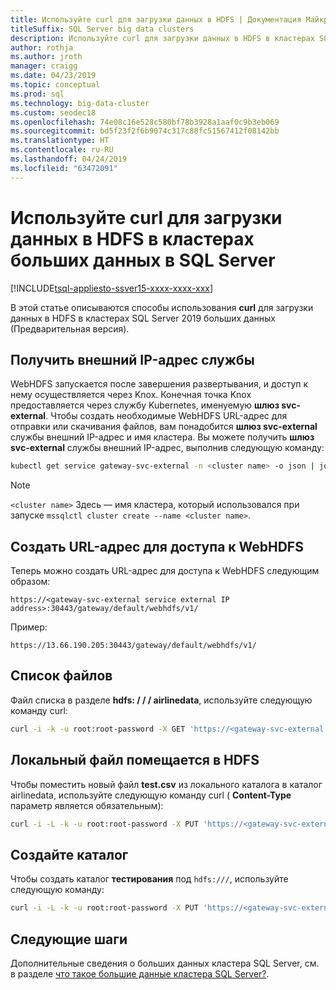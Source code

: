 ```yaml
---
title: Используйте curl для загрузки данных в HDFS | Документация Майкрософт
titleSuffix: SQL Server big data clusters
description: Используйте curl для загрузки данных в HDFS в кластерах SQL Server 2019 больших данных.
author: rothja
ms.author: jroth
manager: craigg
ms.date: 04/23/2019
ms.topic: conceptual
ms.prod: sql
ms.technology: big-data-cluster
ms.custom: seodec18
ms.openlocfilehash: 74e08c16e528c580bf78b3928a1aaf0c9b3eb069
ms.sourcegitcommit: bd5f23f2f6b9074c317c88fc51567412f08142bb
ms.translationtype: HT
ms.contentlocale: ru-RU
ms.lasthandoff: 04/24/2019
ms.locfileid: "63472091"
---
```

# <a name="use-curl-to-load-data-into-hdfs-on-sql-server-big-data-clusters"></a>Используйте curl для загрузки данных в HDFS в кластерах больших данных в SQL Server

[!INCLUDE[tsql-appliesto-ssver15-xxxx-xxxx-xxx](../includes/tsql-appliesto-ssver15-xxxx-xxxx-xxx.md)]

В этой статье описываются способы использования **curl** для загрузки данных в HDFS в кластерах SQL Server 2019 больших данных (Предварительная версия).

## <a name="obtain-the-service-external-ip"></a>Получить внешний IP-адрес службы

WebHDFS запускается после завершения развертывания, и доступ к нему осуществляется через Knox. Конечная точка Knox предоставляется через службу Kubernetes, именуемую **шлюз svc-external**.  Чтобы создать необходимые WebHDFS URL-адрес для отправки или скачивания файлов, вам понадобится **шлюз svc-external** службы внешний IP-адрес и имя кластера. Вы можете получить **шлюз svc-external** службы внешний IP-адрес, выполнив следующую команду:

```bash
kubectl get service gateway-svc-external -n <cluster name> -o json | jq -r .status.loadBalancer.ingress[0].ip
```

> [!NOTE]
> `<cluster name>` Здесь — имя кластера, который использовался при запуске `mssqlctl cluster create --name <cluster name>`.

## <a name="construct-the-url-to-access-webhdfs"></a>Создать URL-адрес для доступа к WebHDFS

Теперь можно создать URL-адрес для доступа к WebHDFS следующим образом:

`https://<gateway-svc-external service external IP address>:30443/gateway/default/webhdfs/v1/`

Пример:

`https://13.66.190.205:30443/gateway/default/webhdfs/v1/`

## <a name="list-a-file"></a>Список файлов

Файл списка в разделе **hdfs: / / / airlinedata**, используйте следующую команду curl:

```bash
curl -i -k -u root:root-password -X GET 'https://<gateway-svc-external IP external address>:30443/gateway/default/webhdfs/v1/airlinedata/?op=liststatus'
```

## <a name="put-a-local-file-into-hdfs"></a>Локальный файл помещается в HDFS

Чтобы поместить новый файл **test.csv** из локального каталога в каталог airlinedata, используйте следующую команду curl ( **Content-Type** параметр является обязательным):

```bash
curl -i -L -k -u root:root-password -X PUT 'https://<gateway-svc-external IP external address>:30443/gateway/default/webhdfs/v1/airlinedata/test.csv?op=create' -H 'Content-Type: application/octet-stream' -T 'test.csv'
```

## <a name="create-a-directory"></a>Создайте каталог

Чтобы создать каталог **тестирования** под `hdfs:///`, используйте следующую команду:

```bash
curl -i -L -k -u root:root-password -X PUT 'https://<gateway-svc-external IP external address>:30443/gateway/default/webhdfs/v1/test?op=MKDIRS'
```

## <a name="next-steps"></a>Следующие шаги

Дополнительные сведения о больших данных кластера SQL Server, см. в разделе [что такое большие данные кластера SQL Server?](big-data-cluster-overview.md).
